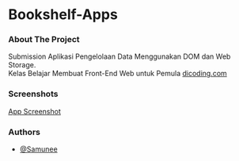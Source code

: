 # Bookshelf-Apps

### About The Project

Submission Aplikasi Pengelolaan Data Menggunakan DOM dan Web Storage. <br>
Kelas Belajar Membuat Front-End Web untuk Pemula [dicoding.com](https://dicoding.com/)

### Screenshots

[App Screenshot](https://cdn.discordapp.com/attachments/831277490377850930/1109336568713453620/Screenshot_2023-05-19_212712.png)

### Authors

- [@Samunee](https://www.github.com/Samunee)
